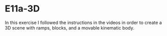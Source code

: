# E11a-3D
 
In this exercise I followed the instructions in the videos in order to create a 3D scene with ramps, blocks, and a movable kinematic body. 